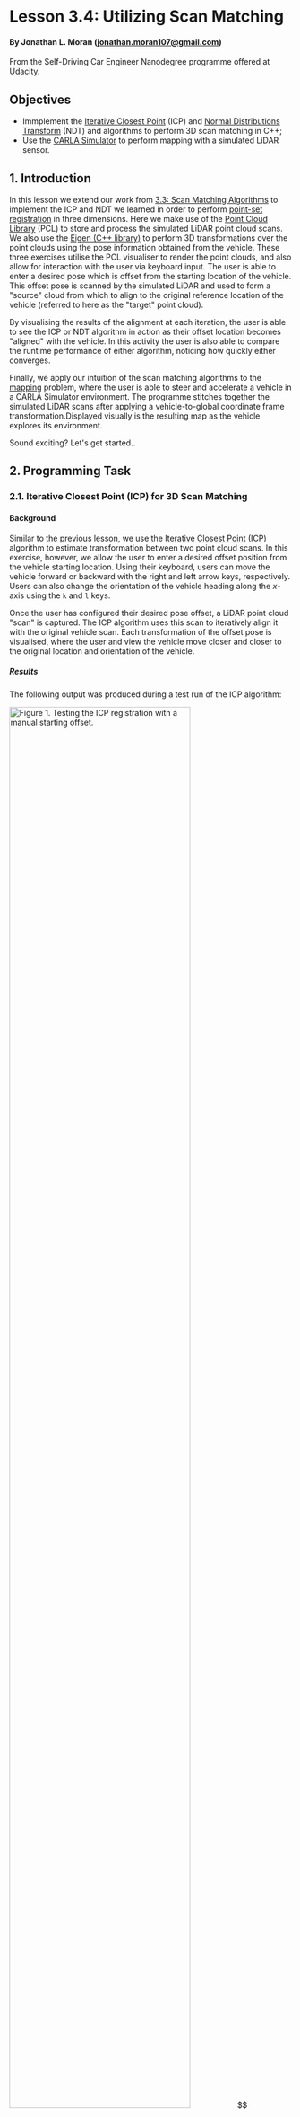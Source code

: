 # Lesson 3.4: Utilizing Scan Matching
#### By Jonathan L. Moran (jonathan.moran107@gmail.com)
From the Self-Driving Car Engineer Nanodegree programme offered at Udacity.

## Objectives
* Immplement the [Iterative Closest Point](https://en.wikipedia.org/wiki/Iterative_closest_point) (ICP) and [Normal Distributions Transform](https://en.wikipedia.org/wiki/Normal_distributions_transform) (NDT) and algorithms to perform 3D scan matching in C++;
* Use the [CARLA Simulator](https://carla.org/) to perform mapping with a simulated LiDAR sensor.


## 1. Introduction
In this lesson we extend our work from [3.3: Scan Matching Algorithms](https://github.com/jonathanloganmoran/ND0013-Self-Driving-Car-Engineer/tree/main/3-Localization/Exercises/3-3-Scan-Matching) to implement the ICP and NDT we learned in order to perform [point-set registration](https://en.wikipedia.org/wiki/Point-set_registration) in three dimensions. Here we make use of the [Point Cloud Library](https://en.wikipedia.org/wiki/Point_Cloud_Library) (PCL) to store and process the simulated LiDAR point cloud scans. We also use the [Eigen (C++ library)](https://en.wikipedia.org/wiki/Eigen_(C%2B%2B_library)) to perform 3D transformations over the point clouds using the pose information obtained from the vehicle. These three exercises utilise the PCL visualiser to render the point clouds, and also allow for interaction with the user via keyboard input. The user is able to enter a desired pose which is offset from the starting location of the vehicle. This offset pose is scanned by the simulated LiDAR and used to form a "source" cloud from which to align to the original reference location of the vehicle (referred to here as the "target" point cloud).

By visualising the results of the alignment at each iteration, the user is able to see the ICP or NDT algorithm in action as their offset location becomes "aligned" with the vehicle. In this activity the user is also able to compare the runtime performance of either algorithm, noticing how quickly either converges.

Finally, we apply our intuition of the scan matching algorithms to the [mapping](https://en.wikipedia.org/wiki/Robotic_mapping) problem, where the user is able to steer and accelerate a vehicle in a CARLA Simulator environment. The programme stitches together the simulated LiDAR scans after applying a vehicle-to-global coordinate frame transformation.Displayed visually is the resulting map as the vehicle explores its environment.

Sound exciting? Let's get started..

## 2. Programming Task

### 2.1. Iterative Closest Point (ICP) for 3D Scan Matching

#### Background
Similar to the previous lesson, we use the [Iterative Closest Point](https://en.wikipedia.org/wiki/Iterative_closest_point) (ICP) algorithm to estimate transformation between two point cloud scans. In this exercise, however, we allow the user to enter a desired offset position from the vehicle starting location. Using their keyboard, users can move the vehicle forward or backward with the right and left arrow keys, respectively. Users can also change the orientation of the vehicle heading along the $x$-axis using the `k` and `l` keys.

Once the user has configured their desired pose offset, a LiDAR point cloud "scan" is captured. The ICP algorithm uses this scan to iteratively align it with the original vehicle scan. Each transformation of the offset pose is visualised, where the user and view the vehicle move closer and closer to the original location and orientation of the vehicle.

##### Results
The following output was produced during a test run of the ICP algorithm:

<img src="out/2022-12-08-Output-1-Testing-ICP-Registration-with-Manual-Starting-Offset.gif" width="80%" height="80%" alt="Figure 1. Testing the ICP registration with a manual starting offset.">
$$
\begin{align}
\textrm{Figure 1. Testing the ICP registration with a manual starting offset.}
\end{align}
$$

#### Running and compiling the programme

##### Loading the input scans
In order to make use of this programme, you will need to have at minimum two point cloud files: the `map.pcd` and `scan1.pcd` files. These two files are provided to you in the Udacity workspace or in this repository. 

Note that these files should be placed in the root directory of the project. If you would like to store these files in a different directory, you must specify the path to the folder containing the files in the [`sm1-main.cpp`](https://github.com/jonathanloganmoran/ND0013-Self-Driving-Car-Engineer/blob/main/3-Localization/Exercises/3-4-Utilizing-Scan-Matching/sm1-main.cpp) file. The path that you configure should be given relative to the current working directory, i.e., the `build/` path of your executable. We default to the following:

```cpp
// Set the number of `.pcd` files to load from CWD (starting from 'scan1.pcd')
const static int kNumInputScansToLoad = 1;
// Set the base path relative to CWD where '.pcd' files are stored
const static std::string kBasePath = "../";
```

where we indicate the path to the `.pcd` files relative to the CWD (here, that's inside the `/build/` subfolder). We also set the number of `scan` files to load to `1`, indicating that we want to load only the `scan1.pcd` file on start in the `LoadScans` function.


##### Setting the hyperparameters
Before you compile and run the programme, you may want to adjust the ICP algorithm hyperparameters. These hyperparameters control the convergence of the transformation, and therefore should be set cautiously. Any unreasonable values here might result in an insufficient transformation estimate.

We have inside the [`sm1-main.cpp`](https://github.com/jonathanloganmoran/ND0013-Self-Driving-Car-Engineer/blob/main/3-Localization/Exercises/3-4-Utilizing-Scan-Matching/sm1-main.cpp) file:
```cpp
/*** Defining the ICP hyperparameters ***/
// The maximum correspondence distance between `source` and `target`
// i.e., correspondences with higher distances will be ignored
// Should be sufficiently large s.t. all points are considered.
// Rule of thumb: set to max distance between two points in the point clouds.
const static double kMaxCorrespondenceDistanceICP = 5;  		// Metres (m)
// The maximum number of ICP iterations to perform before termination.
// Should be large enough to ensure the algorithm has sufficient time to
// converge. Rule of thumb: set to twice the number of points in the PCL.
const static int kMaximumIterationsICP = 120;
// The maximum epsilon threshold between previous transformation and current
// estimated transformation. Rule of thumb: set between 1e-4 and 1e-8.
const static double kTransformationEpsilonICP = 1e-4;
// The maximum sum of Euclidean squared errors between two consecutive steps
// before algorithm is considered to be converged.
// Rule of thumb: set between 1 and 10.
const static double kEuclideanFitnessEpsilonICP = 2;
// The inlier distance threshold for the internal RANSAC outlier rejection loop
// Note: a point is considered an inlier if the distance between `target` and
// transformed `source` is smaller than inlier distance threshold.
// Default: 0.05m, Rule of thumb: set between 0.2 and 0.3 m.
const static double kRANSACOutlierRejectionThresholdICP = 0.2;  // Metres (m)
```

For a complete list of the available hyperparameters to tune for the ICP algorithm, see the [`pcl::IterativeClosestPoint` documentation](https://pointclouds.org/documentation/classpcl_1_1_iterative_closest_point.html).

##### Configuring CMAKE

To build the programme, set line 14 of the [`CMakeLists.txt`](https://github.com/jonathanloganmoran/ND0013-Self-Driving-Car-Engineer/blob/main/3-Localization/Exercises/3-4-Utilizing-Scan-Matching/CMakeLists.txt) file to:

```cpp
set(sources {FILENAME OF MAIN} {FILENAME OF HELPERS})
```

where `{FILENAME OF MAIN}` should be `sm1-main.cpp` and `{FILENAME OF HELPERS}` should be `helpers.cpp`.

##### Creating the executable
To build the programme with the configured [`CMakeLists.txt`](https://github.com/jonathanloganmoran/ND0013-Self-Driving-Car-Engineer/blob/main/3-Localization/Exercises/3-4-Utilizing-Scan-Matching/CMakeLists.txt) file, first create a `build` folder inside the project root directory using the following command:

```console
root@foobar:/home/workspace/# mkdir build
```

Then, navigate to inside the `build` folder and execute the `cmake` build script. You can do this with the following command:


```console
root@foobar:/home/workspace/# cd build && cmake ..
```

##### Executing the programme

Once the programme has been compiled successfully, run the executable with the following command:

```console
root@foobar:/home/workspace/# cd build && ./scan_matching_1
```

This will create a new PCL Viewer instance and render the map cloud together with the initial scan of the vehicle and a 3D bounding box to indicate its starting position. Using the left- and right-arrow keys, move the vehicle forward and backwards. Then, adjust the orientation angle using the `k` and `l` keys. Once you are satisfied with the position and orientation of the offset, start the ICP alignment with a press of the `i` key. Watch as your pose offset is transformed to the starting location and orientation of the vehicle! Pretty neat, huh?

Try to experiment with different offsets and observe the ICP algorithm results to see if it holds up to more extreme displacements. If you need to reset the vehicle offset to the starting position, press the `space` bar on your keyboard. 

The use of the ICP programme is demonstrated below:

<img src="out/2022-12-08-Output-2-Using-the-ICP-Programme-Demo.gif" width="80%" height="80%" alt="Figure 2. Using the ICP Programme: Demonstrating the keyboard interaction.">
$$
\begin{align}
\textrm{Figure 2. Using the ICP Programme: Demonstrating the keyboard interaction.}
\end{align}
$$



### 2.2. Normal Distributions Transform (NDT) for 3D Scan Matching

#### Background
Just like in the first exercise, we perform scan matching within an interactive viewer. The user is allowed to position the offset of the vehicle anywhere in the environment, and then observe the Normal Distributions Transform (NDT) algorithm iteratively estimate the transformation between the starting and the offset pose. What is surprising about this exercise is the speed at which the algorithm converges, that is, transforms the user offset pose to the original vehicle location. Here we observe the performance advantages of the NDT over the ICP algorithm, namely through the [voxel](https://en.wikipedia.org/wiki/Voxel) grid discretisation of the 3D space.

With the NDT algorithm, we only have to perform the "setup" for the alignment once. Afterwards, each successive iteration of the alignment process needs only to compute the updated probability distribution. In the initialisation step, the NDT uses the target point cloud (starting pose of the vehicle) to estimate a probability distribution over the discretised cells in the voxel grid. Each cell contains a set of LiDAR scan points whose probabilities sum to form a normal distribution. Once each probability distribution is estimated, the NDT only needs to update the probability values by re-parameterising the distributions. This requires a calculation of the mean and covariance w.r.t. the new estimate, but the voxelisation process is not required to be performed again.

##### Results

The following output was produced during a test run of the NDT algorithm:


<img src="out/2022-12-09-Output-1-Testing-NDT-Registration-with-Manual-Starting-Offset.gif" width="80%" height="80%" alt="Figure 3. Testing the NDT registration with a manual starting offset.">
$$
\begin{align}
\textrm{Figure 3. Testing the NDT registration with a manual starting offset.}
\end{align}
$$

#### Running and compiling the programme

##### Loading the input scans
In order to make use of this programme, you will need to have at minimum two point cloud files: the `map.pcd` and `scan1.pcd` files. These two files are provided to you in the Udacity workspace or in this repository. 

Note that these files should be placed in the root directory of the project. If you would like to store these files in a different directory, you must specify the path to the folder containing the files in the [`sm2-main.cpp`](https://github.com/jonathanloganmoran/ND0013-Self-Driving-Car-Engineer/blob/main/3-Localization/Exercises/3-4-Utilizing-Scan-Matching/sm2-main.cpp) file. The path that you configure should be given relative to the current working directory, i.e., the `build/` path of your executable. We default to the following:

```cpp
// Set the number of `.pcd` files to load from CWD (starting from 'scan1.pcd')
const static int kNumInputScansToLoad = 1;
// Set the base path relative to CWD where '.pcd' files are stored
const static std::string kBasePath = "../";
```

where we indicate the path to the `.pcd` files relative to the CWD (here, that's inside the `/build/` subfolder). We also set the number of `scan` files to load to `1`, indicating that we want to load only the `scan1.pcd` file on start in the `LoadScans` function.


##### Setting the hyperparameters
Before you compile and run the programme, you may want to adjust the NDT algorithm hyperparameters. These hyperparameters control the convergence of the transformation, and therefore should be set cautiously. Any unreasonable values here might result in an insufficient transformation estimate.

We have inside the [`sm2-main.cpp`](https://github.com/jonathanloganmoran/ND0013-Self-Driving-Car-Engineer/blob/main/3-Localization/Exercises/3-4-Utilizing-Scan-Matching/sm2-main.cpp) file:
```cpp
/*** Defining the NDT hyperparameters ***/
// The maximum number of NDT iterations to perform before termination.
// Each iteration the NDT algorithm attempts to improve the accuracy of the
// transformation. Default: 150, Rule of thumb: start with default and
// decrease or increase depending on size and complexity of data set.
const static int kMaximumIterationsNDT = 150;
// The step size taken for each iteration of the NDT algorithm.
// Used in the More-Thuente line search to determine how much the
// transformation matrix is updated at each iteration. A larger step size
//  will lead to faster convergence, but may lead to inaccurate results.
// Default: 0.1, Rule of thumb: decrease if NDT is coverging too quickly.
const static double kStepSizeNDT = 1.0;
// The transformation epsilon threshold for the NDT algorithm.
// The maximum epsilon threshold between the previous and current estimated
// transformation. Rule of thumb: set between 1e-4 and 1e-8.
const static double kTransformationEpsilonNDT = 1e-3;
// The resolution of the NDT `VoxelGridCovariance`
// i.e., the resolution side length of the 3D voxel to use for discretisation
// in the NDT algorithm. Here we assume a cubioid, i.e., each of the sides
// (`lx`, `ly`, `lz`) have the same dimensions according to what is set here.
const static double kVoxelGridCovarianceNDT = 1.0;
```

For a complete list of the available hyperparameters to tune for the NDT algorithm, see the [`pcl::NormalDistributionsTransform` documentation](https://pointclouds.org/documentation/classpcl_1_1_normal_distributions_transform.html).

##### Configuring CMAKE
To build the programme, set line 14 of the [`CMakeLists.txt`](https://github.com/jonathanloganmoran/ND0013-Self-Driving-Car-Engineer/blob/main/3-Localization/Exercises/3-4-Utilizing-Scan-Matching/CMakeLists.txt) file to:

```cpp
set(sources {FILENAME OF MAIN} {FILENAME OF HELPERS})
```

where `{FILENAME OF MAIN}` should be `sm2-main.cpp` and `{FILENAME OF HELPERS}` should be `helpers.cpp`.

##### Creating the executable
To build the programme with the configured [`CMakeLists.txt`](https://github.com/jonathanloganmoran/ND0013-Self-Driving-Car-Engineer/blob/main/3-Localization/Exercises/3-4-Utilizing-Scan-Matching/CMakeLists.txt) file, first create a `build` folder inside the project root directory using the following command:

```console
root@foobar:/home/workspace/# mkdir build
```

Then, navigate to inside the `build` folder and execute the `cmake` build script. You can do this with the following command:


```console
root@foobar:/home/workspace/# cd build && cmake ..
```

##### Executing the programme
Once the programme has been compiled successfully, run the executable with the following command:

```console
root@foobar:/home/workspace/# cd build && ./scan_matching_2
```

This will create a new PCL Viewer instance and render the map cloud together with the initial scan of the vehicle and a 3D bounding box to indicate its starting position. Using the left- and right-arrow keys, move the vehicle forward and backwards. Then, adjust the orientation angle using the `k` and `l` keys. Once you are satisfied with the position and orientation of the offset, start the NDT alignment with a press of the `n` key. Watch as your pose offset is transformed to the starting location and orientation of the vehicle! Pretty neat, huh?

Try to experiment with different offsets and observe the NDT algorithm results to see if it holds up to more extreme displacements. You can also compare the convergence time of the NDT to the ICP visually, or via the console logs.

The use of the NDT alignment programme is demonstrated below:

<img src="out/2022-12-09-Output-2-Using-the-NDT-Programme-Demo.gif" width="80%" height="80%" alt="Figure 4. Using the NDT Programme: Demonstrating the keyboard interaction.">
$$
\begin{align}
\textrm{Figure 4. Using the NDT Programme: Demonstrating the keyboard interaction.}
\end{align}
$$


### 2.3. 3D Mapping in CARLA Simulator

In this exercise we will be using the [CARLA Simulator](https://carla.org/) to perform mapping with a simulated LiDAR sensor. The process of [mapping](https://en.wikipedia.org/wiki/Robotic_mapping) involves iteratively stitching together LiDAR scans of the environment. In order to do this effectively, we use a transformation from sensor-to-vehicle and vehicle-to-world coordinate frames. We are able to perform the second transformation, i.e., from vehicle-to-world, in the CARLA Simulator since we know the vehicle's ground-truth pose at any given point in time. With this pose information we can properly stitch together the transformed point cloud scans, creating a detailed map consistent with the true perceived environment surrounding the vehicle. Let's get started!  

#### Results

The following was output produced during a test run of the mapping programme:


<img src="out/2022-12-10-Output-1-Mapping-in-CARLA.gif" width="80%" height="80%" alt="Figure 5. Testing mapping in CARLA with user-entered vehicle control commands.">
$$
\begin{align}
\textrm{Figure 5. Testing mapping in CARLA with user-entered vehicle control commands.}
\end{align}
$$


#### Running and compiling the programme

##### Loading the input scans
In order to make use of this programme, you will need to have at minimum two point cloud files: the `map.pcd` and `scan1.pcd` files. These two files are provided to you in the Udacity workspace or in this repository. 

Note that these files should be placed in the root directory of the project. If you would like to store these files in a different directory, you must specify the path to the folder containing the files in the [`map-main.cpp`](https://github.com/jonathanloganmoran/ND0013-Self-Driving-Car-Engineer/blob/main/3-Localization/Exercises/3-4-Utilizing-Scan-Matching/map-main.cpp) file. The path that you configure should be given relative to the current working directory, i.e., the `build/` path of your executable. We default to the following:

```cpp
// Set the number of `.pcd` files to load from CWD (starting from 'scan1.pcd')
const static int kNumInputScansToLoad = 1;
// Set the base path relative to CWD where '.pcd' files are stored
const static std::string kBasePath = "../";
```

where we indicate the path to the `.pcd` files relative to the CWD (here, that's inside the `/build/` subfolder). We also set the number of `scan` files to load to `1`, indicating that we want to load only the `scan1.pcd` file on start in the `LoadScans` function.


##### Setting the hyperparameters
In this exercise you can configure the parameters of the simulated LiDAR sensor in order to observe the effect of scan resolution, and also simulate a desired LiDAR refresh rate.

In the [`map-main.cpp](https://github.com/jonathanloganmoran/ND0013-Self-Driving-Car-Engineer/blob/main/3-Localization/Exercises/3-4-Utilizing-Scan-Matching/map-main.cpp) file, we have:

```cpp
/*** Defining the programme parameters ***/
// Maximum number of points to store in memory.
// All scans recieved after this number of points have been stored
// will be ignored.
const static int kMaximumScanPoints = 2000;
// Minimum elapsed time between scan intervals (in seconds).
// All new scans recieved before this many seconds has passed since
// the previous scan had been recieved will be discarded, i.e., the
// `scanPositions` vector will not be updated to include the new scan.
const static double kMinimumTimeBetweenScans = 1.0;
// Minimum distance of the LiDAR scan points to preserve (in metres).
// A LiDAR return must be at least this far away from the sensor origin
// in order to be preserved. All LiDAR points with a distance less than
// this threshold will be clipped (ignored). This is to prevent LiDAR
// returns from including points reflected off the ego-vehicle.
const static double kMinimumDistanceLidarDetections = 8.0;
// Minimum distance between the current pose and all existing scans
// A new pose must not have a distance to any of the existing scans
// less than this threshold.
const static double kMinimumDistanceBetweenScans = 5.0;
```

Here we advise you to adjust the maximum number of scan points to preserve in a given map (`kMaximumScanPoints`). This can be increased to yield a more detailed map, or, decreased to obtain better performance. We can also simulate a LiDAR sensor refresh rate by configuring the minimum allowed time between scans (`kMinimumTimeBetweenScans`). Setting this interval to something larger might improve performance but hinder the quality of the generated map at higher vehicle speeds. We can also simulate this effect by changing the minimum distance allowed between consecutive scans (`kMinimumDistanceBetweenScans`).   


##### Configuring CMAKE

To build the programme, set line 14 of the [`CMakeLists.txt`](https://github.com/jonathanloganmoran/ND0013-Self-Driving-Car-Engineer/blob/main/3-Localization/Exercises/3-4-Utilizing-Scan-Matching/CMakeLists.txt) file to:

```cpp
set(sources {FILENAME OF MAIN} {FILENAME OF HELPERS})
```

where `{FILENAME OF MAIN}` should be `map-main.cpp` and `{FILENAME OF HELPERS}` should be `helpers.cpp`.

##### Creating the executable
To build the programme with the configured [`CMakeLists.txt`](https://github.com/jonathanloganmoran/ND0013-Self-Driving-Car-Engineer/blob/main/3-Localization/Exercises/3-4-Utilizing-Scan-Matching/CMakeLists.txt) file, first create a `build` folder inside the project root directory using the following command:

```console
root@foobar:/home/workspace/# mkdir build
```

Then, navigate to inside the `build` folder and execute the `cmake` build script. You can do this with the following command:


```console
root@foobar:/home/workspace/# cd build && cmake ..
```

##### Executing the programme

Once the programme has been compiled successfully, the executable can be run the following command:

```console
student@foobar:/home/workspace/#  cd build && ./cloud_mapper
```

Note that if using the Udacity VM to run this programme, you will need to perform two extra steps before the executable can be run. 

First, set the superuser from `root` to `student` with the command:

```console
root@foobar:/home/workspace/#  su - student
```

You may get a `Permission denied` error, but you can ignore this if you see the `student` user in the console command line as follows:

```console
student@foobar: ...
```

Now, with the `student` user account configured, navigate to the project root directory and run the following:

```console
student@foobar:/home/workspace/#  ./run_carla.sh
```

This should set the CARLA Simulator to headless mode (i.e., disable graphics output) and prevent the programme from incurring any `Segmentation fault (core dumped)` errors.


<img src="out/2022-12-10-Output-2-Building-and-Executing-Mapping-Programme.gif" width="80%" height="80%" alt="Figure 6. Building and executing the mapping programme using the Udacity VM.">
$$
\begin{align}
\textrm{Figure 6. Building and executing the mapping programme using the Udacity VM.}
\end{align}
$$


With the above steps completed, you are now able to successfully run the compiled executable from inside the `build/` directory using the `./cloud_mapper` command. This will create a new CARLA viewer instance and render the map cloud together with the initial scan of the vehicle pose and a 3D rendering of the vehicle to indicate its starting position. Using the up-arrow key, increase the vehicle throttle (adjust its speed). Using a single press of the right-arrow key will stop the vehicle movement (i.e., reset the throttle to zero). If the down-arrow key is pressed while the vehicle is stationary, then the vehicle will be set to _reverse_. You may also adjust the heading of the vehicle (i.e., the orientation angle / direction) using the left- and right-arrow keys. The green line protruding the front of the vehicle represents the current steering angle. Once satisfied with the orientation, get the car moving with the up-arrow.

If you would like to reset the camera viewing angle, press the `a` key. This will re-centre the camera to a top-down orientation. You can also manually adjust the camera tilt using the left-click and drag mouse combination, or the camera pan using the scrollwheel click and drag motion. To zoom in, use the mouse scrollwheel in the desired direction.

After driving around a bit, you will have a decent representation of the environment. To save this map to a `.pcd` file, simply press the `a` key. This will exit the programme and write the map to the `my_map.pcd` file inside the project root directory. You may also specify another filename to save this map under by setting the `pclOutputFilename` on line 583 of [`map-main.cpp`](https://github.com/jonathanloganmoran/ND0013-Self-Driving-Car-Engineer/blob/main/3-Localization/Exercises/3-4-Utilizing-Scan-Matching/map-main.cpp) from `my_map.pcd` to whatever you desire. Note that the `.pcd` extension must be included in the filename, and that in the current implementation any existing `my_map.pcd` files will be overwritten by successive calls to the `SavePointCloudToASCII` function.


The use of the mapping programme is demonstrated below:

<img src="out/2022-12-10-Output-3-Using-the-Mapping-Programme-Demo.gif" width="80%" height="80%" alt="Figure 7. Using the mapping programme: vehicle controls with keyboard interaction.">
$$
\begin{align}
\textrm{Figure 7. Using the mapping programme: vehicle controls with keyboard interaction.}
\end{align}
$$


## 3. Closing Remarks
##### Alternatives
* Use a more robust algorithm for scan matching (e.g., [global registration](http://www.open3d.org/docs/release/tutorial/pipelines/global_registration.html)).

##### Extensions of task
* Design / obtain other maps for use in the CARLA Simulator;
* Extract data from the CARLA Simulator to perform [Simultaneous Localisation and Mapping](https://en.wikipedia.org/wiki/Simultaneous_localization_and_mapping) (SLAM).

## 4. Future Work
* ✅ Use a different map in the CARLA Simulator — completed in [Project 3.1: Scan Matching Localization](https://github.com/jonathanloganmoran/ND0013-Self-Driving-Car-Engineer/tree/main/3-Localization/3-1-Scan-Matching-Localization);
* ✅ Perform localisation and mapping using data extracted from the CARLA Simulator — localisation completed in [Project 3.1: Scan Matching Localization](https://github.com/jonathanloganmoran/ND0013-Self-Driving-Car-Engineer/tree/main/3-Localization/3-1-Scan-Matching-Localization).

## Credits
This lesson was prepared by A. Brown, T. Huang, and M. Muffert of the Mercedes-Benz Research and Development of North America (MBRDNA), 2021 (link [here](https://www.udacity.com/course/self-driving-car-engineer-nanodegree--nd0013)).

References
* [1] Biber, P. et al. The normal distributions transfom: a new approach to laser scan matching. Proceedings of the 2003 IEEE/RSJ Conference on Intelligent Robots and Systems (IROS 2003) (Cat. No.03CH37453). 3(1):2743-2748. 2003. [doi:10.1109/IROS.2003.1249285](https://doi.org/10.1109/IROS.2003.1249285).

* [2] Magnussen, M. et al. The three-dimensional normal-distributions transform: an efficient representation for registration, surface and loop detection. PhD thesis, Örebro universitet. Örebro Studies in Technology, 36(1):1-201. 2009. [URN:urn:nbn:se:oru:diva-8458](http://urn.kb.se/resolve?urn=urn%3Anbn%3Ase%3Aoru%3Adiva-8458).